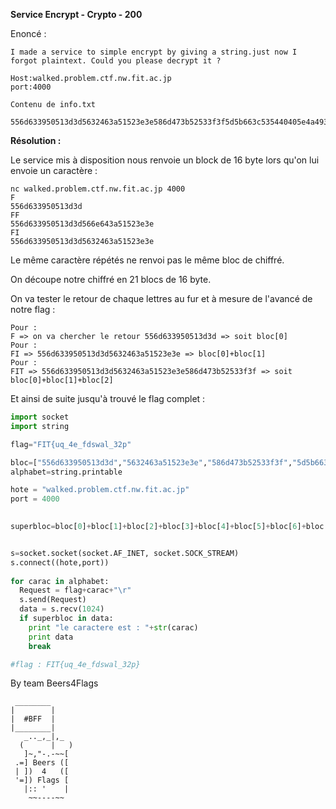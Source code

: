 **Service Encrypt - Crypto - 200**

Enoncé :

```
I made a service to simple encrypt by giving a string.just now I forgot plaintext. Could you please decrypt it ?

Host:walked.problem.ctf.nw.fit.ac.jp
port:4000

Contenu de info.txt

556d633950513d3d5632463a51523e3e586d473b52533f3f5d5b663c535440405e4a493d545541415e364a3e555642425d4e693f565743435b724c40575844445f744d415859454560516c42595a464661776d435a5b4747627650445b5c4848653f6f455c5d4949675570465d5e4a4a656453475e5f4b4b687a54485f604c4c6758734960614d4d6569744a61624e4e6669754b62634f4f6c43584c636450506e80594d64655151
```

__Résolution :__

Le service mis à disposition nous renvoie un block de 16 byte lors qu'on lui envoie un caractère :

```
nc walked.problem.ctf.nw.fit.ac.jp 4000
F
556d633950513d3d
FF
556d633950513d3d566e643a51523e3e
FI 
556d633950513d3d5632463a51523e3e
```

Le même caractère répétés ne renvoi pas le même bloc de chiffré.

On découpe notre chiffré en 21 blocs de 16 byte.

On va tester le retour de chaque lettres au fur et à mesure de l'avancé de notre flag :

```
Pour :
F => on va chercher le retour 556d633950513d3d => soit bloc[0]
Pour :
FI => 556d633950513d3d5632463a51523e3e => bloc[0]+bloc[1]
Pour :
FIT => 556d633950513d3d5632463a51523e3e586d473b52533f3f => soit bloc[0]+bloc[1]+bloc[2]
```

Et ainsi de suite jusqu'à trouvé le flag complet :

```PYTHON
import socket
import string

flag="FIT{uq_4e_fdswal_32p"

bloc=["556d633950513d3d","5632463a51523e3e","586d473b52533f3f","5d5b663c53544040","5e4a493d54554141","5e364a3e55564242","5d4e693f56574343","5b724c4057584444","5f744d4158594545","60516c42595a4646","61776d435a5b4747","627650445b5c4848","653f6f455c5d4949","675570465d5e4a4a","656453475e5f4b4b","687a54485f604c4c","6758734960614d4d","6569744a61624e4e","6669754b62634f4f","6c43584c63645050","6e80594d64655151"]
alphabet=string.printable

hote = "walked.problem.ctf.nw.fit.ac.jp"
port = 4000
 

superbloc=bloc[0]+bloc[1]+bloc[2]+bloc[3]+bloc[4]+bloc[5]+bloc[6]+bloc[7]+bloc[8]+bloc[9]+bloc[10]+bloc[11]+bloc[12]+bloc[13]+bloc[14]+bloc[15]+bloc[16]+bloc[17]+bloc[18]+bloc[19]+bloc[20]


s=socket.socket(socket.AF_INET, socket.SOCK_STREAM)
s.connect((hote,port))
 
for carac in alphabet:
  Request = flag+carac+"\r"
  s.send(Request)
  data = s.recv(1024)
  if superbloc in data:
    print "le caractere est : "+str(carac)
    print data
    break 

#flag : FIT{uq_4e_fdswal_32p}
```

By team Beers4Flags


```
 ________
|        |
|  #BFF  |
|________|
   _.._,_|,_
  (      |   )
   ]~,"-.-~~[
 .=] Beers ([
 | ])  4   ([
 '=]) Flags [
   |:: '    |
    ~~----~~
```

